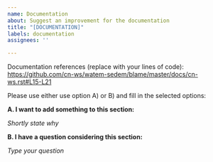 ```yaml
---
name: Documentation
about: Suggest an improvement for the documentation
title: "[DOCUMENTATION]"
labels: documentation
assignees: ''

---
```


Documentation references (replace with your lines of code): https://github.com/cn-ws/watem-sedem/blame/master/docs/cn-ws.rst#L15-L21

Please use either use option A) or B) and fill in the selected options:

**A. I want to add something to this section:**

*Shortly state why*

**B. I have a question considering this section:**

*Type your question*

